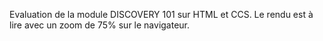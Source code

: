 Evaluation de la module DISCOVERY 101 sur HTML et CCS.
Le rendu est à lire avec un zoom de 75% sur le navigateur.
